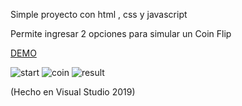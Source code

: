 
Simple proyecto con html , css y javascript


Permite ingresar 2 opciones para simular un Coin Flip

[DEMO](https://coinflip-mv.herokuapp.com/)

![start](https://user-images.githubusercontent.com/31046332/152338015-bda45c4f-2e9f-4b69-935d-0041d5fce07b.PNG)
![coin](https://user-images.githubusercontent.com/31046332/152338020-24af2776-1bee-44d2-b1db-5ebe14ef1356.PNG)
![result](https://user-images.githubusercontent.com/31046332/152338025-a8eacb23-4101-4c62-a38d-0c1bd4b69058.PNG)


(Hecho en Visual Studio 2019)
